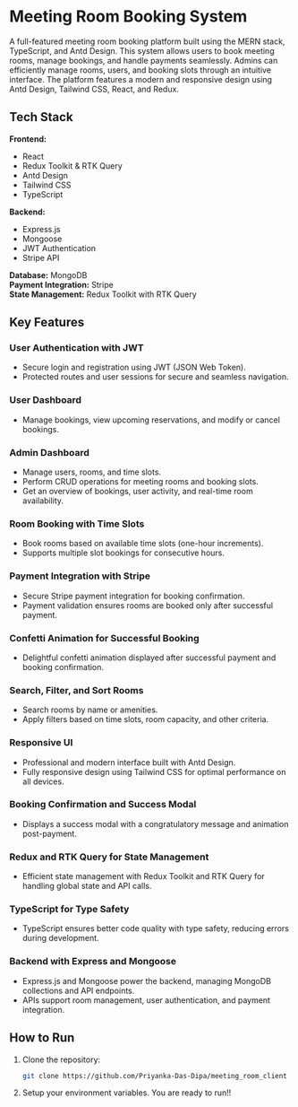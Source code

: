 # Meeting Room Booking System

A full-featured meeting room booking platform built using the MERN stack, TypeScript, and Antd Design. This system allows users to book meeting rooms, manage bookings, and handle payments seamlessly. Admins can efficiently manage rooms, users, and booking slots through an intuitive interface. The platform features a modern and responsive design using Antd Design, Tailwind CSS, React, and Redux.

## Tech Stack

**Frontend:**
- React
- Redux Toolkit & RTK Query
- Antd Design
- Tailwind CSS
- TypeScript

**Backend:**
- Express.js
- Mongoose
- JWT Authentication
- Stripe API

**Database:** MongoDB  
**Payment Integration:** Stripe  
**State Management:** Redux Toolkit with RTK Query 


## Key Features

### User Authentication with JWT
- Secure login and registration using JWT (JSON Web Token).
- Protected routes and user sessions for secure and seamless navigation.

### User Dashboard
- Manage bookings, view upcoming reservations, and modify or cancel bookings.

### Admin Dashboard
- Manage users, rooms, and time slots.
- Perform CRUD operations for meeting rooms and booking slots.
- Get an overview of bookings, user activity, and real-time room availability.

### Room Booking with Time Slots
- Book rooms based on available time slots (one-hour increments).
- Supports multiple slot bookings for consecutive hours.

### Payment Integration with Stripe
- Secure Stripe payment integration for booking confirmation.
- Payment validation ensures rooms are booked only after successful payment.

### Confetti Animation for Successful Booking
- Delightful confetti animation displayed after successful payment and booking confirmation.

### Search, Filter, and Sort Rooms
- Search rooms by name or amenities.
- Apply filters based on time slots, room capacity, and other criteria.

### Responsive UI
- Professional and modern interface built with Antd Design.
- Fully responsive design using Tailwind CSS for optimal performance on all devices.

### Booking Confirmation and Success Modal
- Displays a success modal with a congratulatory message and animation post-payment.

### Redux and RTK Query for State Management
- Efficient state management with Redux Toolkit and RTK Query for handling global state and API calls.

### TypeScript for Type Safety
- TypeScript ensures better code quality with type safety, reducing errors during development.

### Backend with Express and Mongoose
- Express.js and Mongoose power the backend, managing MongoDB collections and API endpoints.
- APIs support room management, user authentication, and payment integration.




## How to Run


1. Clone the repository:  
   ```bash
   git clone https://github.com/Priyanka-Das-Dipa/meeting_room_client
   
2. Setup your environment variables. You are ready to run!!